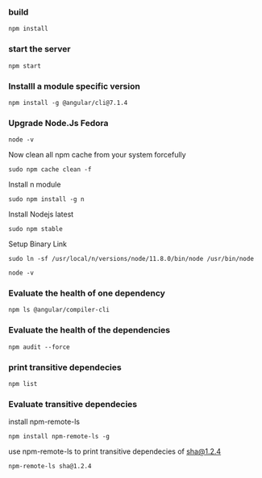 ### build
```
npm install
```

### start the server
```
npm start
```


### Installl a module specific version
```
npm install -g @angular/cli@7.1.4 
```

### Upgrade Node.Js Fedora
```
node -v 
```
 Now clean all npm cache from your system forcefully
```
sudo npm cache clean -f 
```
Install n module 
```
sudo npm install -g n 
```

Install Nodejs  latest
```
sudo npm stable 
```
Setup Binary Link 
```
sudo ln -sf /usr/local/n/versions/node/11.8.0/bin/node /usr/bin/node
```

```
node -v
```

### Evaluate the health of one dependency
```
npm ls @angular/compiler-cli 
```
### Evaluate the health of the dependencies
```
npm audit --force
```

### print transitive dependecies
```
npm list 
```

### Evaluate transitive dependecies 

install npm-remote-ls
```
npm install npm-remote-ls -g
```
use npm-remote-ls to print transitive dependecies of sha@1.2.4
```
npm-remote-ls sha@1.2.4
```
